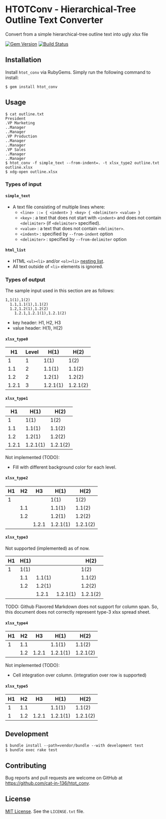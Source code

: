 # HTOTConv - Hierarchical-Tree Outline Text Converter

Convert from a simple hierarchical-tree outline text into ugly xlsx file

[![Gem Version](https://badge.fury.io/rb/htot_conv.svg)](https://badge.fury.io/rb/htot_conv)
[![Build Status](https://travis-ci.org/cat-in-136/htot_conv.svg?branch=master)](https://travis-ci.org/cat-in-136/htot_conv)

## Installation

Install `htot_conv` via RubyGems. Simply run the following command to install:

    $ gem install htot_conv

## Usage

    $ cat outline.txt
    President
    .VP Marketing
    ..Manager
    ..Manager
    .VP Production
    ..Manager
    ..Manager
    .VP Sales
    ..Manager
    ..Manager
    $ htot_conv -f simple_text --from-indent=. -t xlsx_type2 outline.txt outline.xlsx
    $ xdg-open outline.xlsx

### Types of input

#### `simple_text`

 * A text file consisting of multiple lines where:
   * `<line> ::= { <indent> } <key> { <delimiter> <value> }`
   * `<key>` : a text that does not start with `<indent>` and does not contain `<delimiter>` (if `<delimiter>` specified).
   * `<value>` : a text that does not contain `<delimiter>`.
   * `<indent>` : specified by `--from-indent` option
   * `<delimiter>` : specified by `--from-delimiter` option

#### `html_list`

 * HTML `<ul><li>` and/or `<ol><li>` [nesting list](https://www.w3.org/wiki/HTML_lists#Nesting_lists).
 * All text outside of `<li>` elements is ignored.

### Types of output

The sample input used in this section are as follows:

    1,1(1),1(2)
      1.1,1.1(1),1.1(2)
      1.2,1.2(1),1.2(2)
        1.2.1,1.2.1(1),1.2.1(2)

 * key header: H1, H2, H3
 * value header: H(1), H(2)

#### `xlsx_type0`

| H1    | Level | H(1)     | H(2)     | 
|-------|-------|----------|----------| 
| 1     | 1     | 1(1)     | 1(2)     | 
| 1.1   | 2     | 1.1(1)   | 1.1(2)   | 
| 1.2   | 2     | 1.2(1)   | 1.2(2)   | 
| 1.2.1 | 3     | 1.2.1(1) | 1.2.1(2) | 

#### `xlsx_type1`

| H1    | H(1)     | H(2)     | 
|-------|----------|----------| 
| 1     | 1(1)     | 1(2)     | 
| 1.1   | 1.1(1)   | 1.1(2)   | 
| 1.2   | 1.2(1)   | 1.2(2)   | 
| 1.2.1 | 1.2.1(1) | 1.2.1(2) | 

Not implemented (TODO):

 * Fill with different background color for each level.

#### `xlsx_type2`

| H1 | H2  | H3    | H(1)     | H(2)     | 
|----|-----|-------|----------|----------| 
| 1  |     |       | 1(1)     | 1(2)     | 
|    | 1.1 |       | 1.1(1)   | 1.1(2)   | 
|    | 1.2 |       | 1.2(1)   | 1.2(2)   | 
|    |     | 1.2.1 | 1.2.1(1) | 1.2.1(2) | 

#### `xlsx_type3`

Not supported (implemented) as of now.

| H1 | H(1) |        |          | H(2)     | 
|----|------|--------|----------|----------| 
| 1  | 1(1) |        |          | 1(2)     | 
|    | 1.1  | 1.1(1) |          | 1.1(2)   | 
|    | 1.2  | 1.2(1) |          | 1.2(2)   | 
|    |      | 1.2.1  | 1.2.1(1) | 1.2.1(2) | 

TODO: Github Flavored Markdown does not support for column span.
So, this document does not correctly represent type-3 xlsx spread sheet.

#### `xlsx_type4`

| H1 | H2  | H3    | H(1)     | H(2)     | 
|----|-----|-------|----------|----------| 
| 1  | 1.1 |       | 1.1(1)   | 1.1(2)   | 
|    | 1.2 | 1.2.1 | 1.2.1(1) | 1.2.1(2) | 

Not implemented (TODO):

 * Cell integration over column. (integration over row is supported)

#### `xlsx_type5`

| H1 | H2  | H3    | H(1)     | H(2)     | 
|----|-----|-------|----------|----------| 
| 1  | 1.1 |       | 1.1(1)   | 1.1(2)   | 
| 1  | 1.2 | 1.2.1 | 1.2.1(1) | 1.2.1(2) | 

## Development

    $ bundle install --path=vendor/bundle --with development test
    $ bundle exec rake test

## Contributing

Bug reports and pull requests are welcome on GitHub at <https://github.com/cat-in-136/htot_conv>.


## License

[MIT License](http://opensource.org/licenses/MIT).
See the `LICENSE.txt` file.

